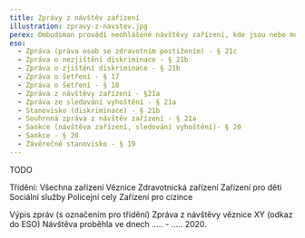 ```yaml
---
title: Zprávy z návštěv zařízení
illustration: zpravy-z-navstev.jpg
perex: Ombudsman provádí neohlášené návštěvy zařízení, kde jsou nebo mohou být lidé omezeni na svobodě. Během návštěv ověřuje podmínky v zařízeních, zjišťuje, jak jsou respektována práva klientů. Hlavním cílem je ochrana před špatným zacházením.
eso:
  - Zpráva (práva osob se zdravotním postižením) - § 21c
  - Zpráva o nezjištění diskriminace - § 21b
  - Zpráva o zjištění diskriminace - § 21b
  - Zpráva o šetření - § 17
  - Zpráva o šetření - § 18
  - Zpráva z návštěvy zařízení - §21a
  - Zpráva ze sledování vyhoštění - § 21a
  - Stanovisko (diskriminace) - § 21b
  - Souhrnná zpráva z návštěv zařízení - § 21a
  - Sankce (návštěva zařízení, sledování vyhoštění)- § 20
  - Sankce - § 20
  - Závěrečné stanovisko - § 19
---
```


TODO

Třídění:
Všechna zařízení
Věznice
Zdravotnická zařízení
Zařízení pro děti
Sociální služby
Policejní cely
Zařízení pro cizince

Výpis zpráv (s označením pro třídění)
Zpráva z návštěvy věznice XY (odkaz do ESO)
Návštěva proběhla ve dnech ….. - ….. 2020.
